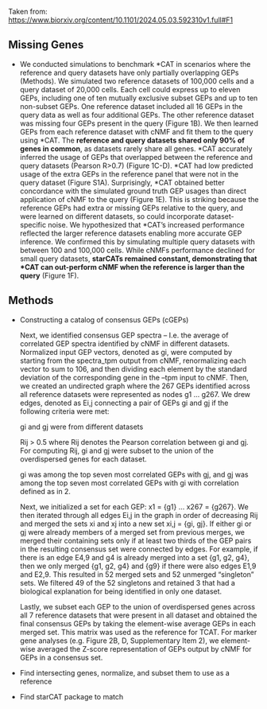 Taken from: https://www.biorxiv.org/content/10.1101/2024.05.03.592310v1.full#F1 

## Missing Genes
- We conducted simulations to benchmark *CAT in scenarios where the reference and query datasets have only partially overlapping GEPs (Methods). We simulated two reference datasets of 100,000 cells and a query dataset of 20,000 cells. Each cell could express up to eleven GEPs, including one of ten mutually exclusive subset GEPs and up to ten non-subset GEPs. One reference dataset included all 16 GEPs in the query data as well as four additional GEPs. The other reference dataset was missing four GEPs present in the query (Figure 1B). We then learned GEPs from each reference dataset with cNMF and fit them to the query using *CAT. The __reference and query datasets shared only 90% of genes in common__, as datasets rarely share all genes. *CAT accurately inferred the usage of GEPs that overlapped between the reference and query datasets (Pearson R>0.7) (Figure 1C-D). *CAT had low predicted usage of the extra GEPs in the reference panel that were not in the query dataset (Figure S1A). Surprisingly, *CAT obtained better concordance with the simulated ground truth GEP usages than direct application of cNMF to the query (Figure 1E). This is striking because the reference GEPs had extra or missing GEPs relative to the query, and were learned on different datasets, so could incorporate dataset-specific noise. We hypothesized that *CAT’s increased performance reflected the larger reference datasets enabling more accurate GEP inference. We confirmed this by simulating multiple query datasets with between 100 and 100,000 cells. While cNMFs performance declined for small query datasets, __starCATs remained constant, demonstrating that *CAT can out-perform cNMF when the reference is larger than the query__ (Figure 1F).

## Methods
- Constructing a catalog of consensus GEPs (cGEPs)

    Next, we identified consensus GEP spectra – I.e. the average of correlated GEP spectra identified by cNMF in different datasets. Normalized input GEP vectors, denoted as gi, were computed by starting from the spectra_tpm output from cNMF, renormalizing each vector to sum to 106, and then dividing each element by the standard deviation of the corresponding gene in the –tpm input to cNMF. Then, we created an undirected graph where the 267 GEPs identified across all reference datasets were represented as nodes g1 … g267. We drew edges, denoted as Ei,j connecting a pair of GEPs gi and gj if the following criteria were met:

    gi and gj were from different datasets

    Rij > 0.5 where Rij denotes the Pearson correlation between gi and gj. For computing Rij, gi and gj were subset to the union of the overdispersed genes for each dataset.

    gi was among the top seven most correlated GEPs with gj, and gj was among the top seven most correlated GEPs with gi with correlation defined as in 2.

    Next, we initialized a set for each GEP: x1 = {g1} … x267 = {g267}. We then iterated through all edges Ei,j in the graph in order of decreasing Rij and merged the sets xi and xj into a new set xi,j = {gi, gj}. If either gi or gj were already members of a merged set from previous merges, we merged their containing sets only if at least two thirds of the GEP pairs in the resulting consensus set were connected by edges. For example, if there is an edge E4,9 and g4 is already merged into a set {g1, g2, g4}, then we only merged {g1, g2, g4} and {g9} if there were also edges E1,9 and E2,9. This resulted in 52 merged sets and 52 unmerged “singleton” sets. We filtered 49 of the 52 singletons and retained 3 that had a biological explanation for being identified in only one dataset.

    Lastly, we subset each GEP to the union of overdispersed genes across all 7 reference datasets that were present in all dataset and obtained the final consensus GEPs by taking the element-wise average GEPs in each merged set. This matrix was used as the reference for TCAT. For marker gene analyses (e.g. Figure 2B, D, Supplementary Item 2), we element-wise averaged the Z-score representation of GEPs output by cNMF for GEPs in a consensus set.

- Find intersecting genes, normalize, and subset them to use as a reference
- Find starCAT package to match